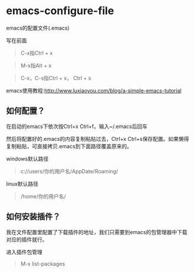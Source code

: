 # emacs-configure-file
emacs的配置文件(.emacs)


写在前面 
>C-x指Ctrl + x 

>M-x指Alt + x 

>C-x，C-s指Ctrl + x， Ctrl + s

emacs使用教程:http://www.luxiaoyou.com/blog/a-simple-emacs-tutorial

如何配置？
-------------
在启动的emacs下依次按Ctrl+x Ctrl+f。输入~/.emacs后回车

然后将配置好的.emacs的内容复制粘贴过去，Ctrl+x Ctrl+s保存配置。如果懒得复制粘贴，可直接拷贝.emacs到下面路径覆盖原来的。

windows默认路径
>c://users/你的用户名/AppDate/Roaming/

linux默认路径
>/home/你的用户名/

如何安装插件？
-----------------------
我在文件配置里配置了下载插件的地址，我们只需要到emacs的包管理器中下载对应的插件就行。

进入插件包管理
>M-x
list-packages
